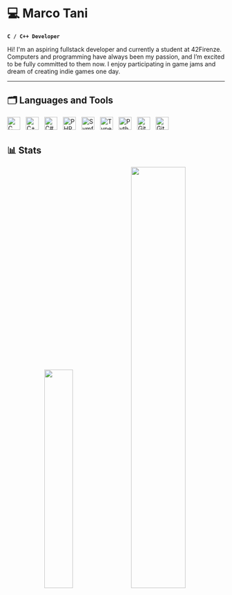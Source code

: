 # 💻 Marco Tani

**`
C / C++ Developer
`**

Hi! I'm an aspiring fullstack developer and currently a student at 42Firenze. Computers and programming have always been my passion, and I’m excited to be fully committed to them now.
I enjoy participating in game jams and dream of creating indie games one day.

---

## 🗂️ Languages and Tools
<img align="left" alt="C" width="30px" style="padding-right:10px;" src="https://cdn.jsdelivr.net/gh/devicons/devicon@latest/icons/c/c-original.svg" />
<img align="left" alt="C++" width="30px" style="padding-right:10px;" src="https://cdn.jsdelivr.net/gh/devicons/devicon@latest/icons/cplusplus/cplusplus-original.svg" />
<img align="left" alt="C#" width="30px" style="padding-right:10px;" src="https://cdn.jsdelivr.net/gh/devicons/devicon@latest/icons/csharp/csharp-original.svg" />
<img align="left" alt="PHP" width="30px" style="padding-right:10px;" src="https://cdn.jsdelivr.net/gh/devicons/devicon@latest/icons/php/php-original.svg" />
<img align="left" alt="Symfony" width="30px" style="padding-right:10px;" src="https://cdn.jsdelivr.net/gh/devicons/devicon@latest/icons/symfony/symfony-original-wordmark.svg" />
<img align="left" alt="Typescript" width="30px" style="padding-right:10px;" src="https://cdn.jsdelivr.net/gh/devicons/devicon@latest/icons/typescript/typescript-original.svg" />
<img align="left" alt="Python" width="30px" style="padding-right:10px;" src="https://cdn.jsdelivr.net/gh/devicons/devicon@latest/icons/python/python-original.svg" />
<img align="left" alt="Git" width="30px" style="padding-right:10px;" src="https://cdn.jsdelivr.net/gh/devicons/devicon@latest/icons/git/git-original.svg" />
<img align="left" alt="Git" width="30px" style="padding-right:10px;" src="https://cdn.jsdelivr.net/gh/devicons/devicon@latest/icons/docker/docker-original.svg" />
<br>
<br>

## 📊 Stats
<p align="center">
  <img src="https://github-readme-stats.vercel.app/api/top-langs/?username=marcotani&theme=tokyonight&show_icons=true&hide_border=true&layout=compact" width="36%" style="display:inline-block; margin-right: 10px;" />
  <img src="https://streak-stats.demolab.com?user=marcotani&theme=tokyonight&hide_border=true" width="50%" style="display:inline-block;" />
</p>
